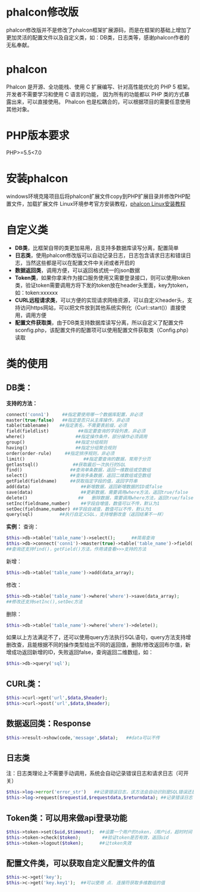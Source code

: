 # phalcon修改版
phalcon修改版并不是修改了phalcon框架扩展源码，而是在框架的基础上增加了更加灵活的配置文件以及自定义类，如：DB类，日志类等，感谢phalcon作者的无私奉献。
# phalcon
Phalcon 是开源、全功能栈、使用 C 扩展编写、针对高性能优化的 PHP 5 框架。 开发者不需要学习和使用 C 语言的功能， 因为所有的功能都以 PHP 类的方式暴露出来，可以直接使用。 Phalcon 也是松耦合的，可以根据项目的需要任意使用其他对象。
# PHP版本要求
PHP>=5.5<7.0
# 安装phalcon
windows环境克隆项目后将phalcon扩展文件copy到PHP扩展目录并修改PHP配置文件，加载扩展文件
Linux环境参考官方安装教程，[phalcon  Linux安装教程](http://docs.iphalcon.cn/reference/install.html#linux-solaris "phalcon  Linux安装教程")


# 自定义类
- **DB类**，比框架自带的类更加易用，且支持多数据库读写分离，配置简单
- **日志类**，使用phalcon修改版可以自动记录日志，日志包含请求日志和错误日志，当然这些都是可以在配置文件中关闭或者开启的
- **数据返回类**，调用方便，可以返回格式统一的json数据
- **Token类**，如果你拿来作为接口服务使用又需要登录接口，则可以使用token类，验证token需要调用方将下发的token放在header头里面，key为token，如：token:xxxxxx
- **CURL远程请求类**，可以方便的实现请求网络资源，可以自定义header头，支持访问https网站，可以把文件放到其他系统实例化（Curl::start()）直接使用，调用方便
- **配置文件获取类**，由于DB类支持数据库读写分离，所以自定义了配置文件sconfig.php，该配置文件的配置项可以使用配置文件获取类（Config.php）读取
# 类的使用
## DB类：
**支持的方法：**
```php
connect('conn1')     ##指定要使用哪一个数据库配置，非必须
master(true/false)   ##指定是否只从主库操作，非必须
table(tablename)    ##指定表名，不需要表前缀，必须
field(fieldlist)           ##指定要查询的字段列表，非必须
where()                   ##指定操作条件，部分操作必须调用
group()                   ##指定分组规则
having()                  ##指定分组聚合规则
order(order-rule)     ##指定排序规则，非必须
limit()                      ##指定要查询的数据，常用于分页
getlastsql()             ##获取最后一次执行的SQL
find()            		##查询单条数据，返回一维数组或空数组
select()         		##查询多条数据，返回二维数组或空数组
getField(fieldname)  	##获取指定字段的值，返回字符串
add(data)                	##新增数据，返回新增数据的ID或false
save(data)              	##更新数据，需要调用where方法，返回true/false
delete()                   ##	删除数据，需要调用where方法，返回true/false
setInc(fieldname,number) 	##字段自增值，数值可以不传，默认为1
setDec(fieldname,number) ##字段自减值，数值可以不传，默认为1
query(sql)			##执行自定义SQL，支持增删改查（返回结果不一样）
```
**实例：**
查询：
```php
$this->db->table('table_name')->select();      ##简易查询
$this->db->connect('conn1')->master(true)->table('table_name')->field('field list')->where('where')->group('groupname')->having('having')->order('order_rule')->limit(1)->select(); ##完整查询
##查询还支持find()，getField()方法，作用请查看>>>支持的方法
```
新增：
```php
$this->db->table('table_name')->add(data_array);
```
修改：
```php
$this->db->table('table_name')->where('where')->save(data_array);
##修改还支持setInc(),setDec方法
```
删除：
```php
$this->db->table('table_name')->where('where')->delete();
```
如果以上方法满足不了，还可以使用query方法执行SQL语句，query方法支持增删改查，且能根据不同的操作类型给出不同的返回值，删除/修改返回布尔值，新增成功返回新增的ID，失败返回false，查询返回二维数组，如：
```php
$this->db->query('sql');
```
## CURL类：
```php
$this->curl->get('url',$data,$header);
$this->curl->post('url',$data,$header);
```
## 数据返回类：Response
```php
$this->result->show(code,'message',$data);   ##data可以不传
```
## 日志类
注：日志类理论上不需要手动调用，系统会自动记录错误日志和请求日志（可开关）
```php
$this->log->error('error_str')   ##记录错误日志，该方法会自动识别是SQL错误还是其他错误
$this->log->request($requestid,$requestdata,$returndata); ##记录错误日志：(请求ID，请求数据，返回数据)
```

## Token类：可以用来做api登录功能
```php
$this->token->set($uid,$timeout);  ##设置一个用户的token，（用户id，超时时间：秒），返回token
$this->token->check($token);        ##验证token是否有效，返回uid
$this->token->logout($token);      ##让token失效
```
## 配置文件类，可以获取自定义配置文件的值
```php
$this->c->get('key');
$this->c->get('key.key1');  ##可以使用 点. 连接符获取多维数组的值
```
